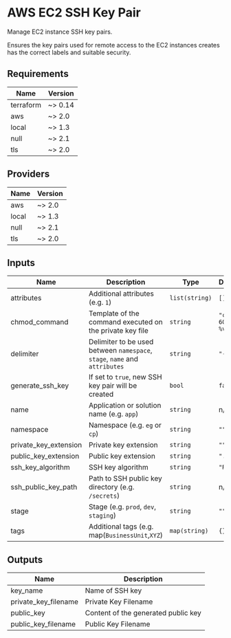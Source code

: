 # AWS EC2 SSH Key Pair

Manage EC2 instance SSH key pairs.

Ensures the key pairs used for remote access to the EC2 instances creates has the correct labels and suitable security.

## Requirements

| Name | Version |
|------|---------|
| terraform | ~> 0.14 |
| aws | ~> 2.0 |
| local | ~> 1.3 |
| null | ~> 2.1 |
| tls | ~> 2.0 |

## Providers

| Name | Version |
|------|---------|
| aws | ~> 2.0 |
| local | ~> 1.3 |
| null | ~> 2.1 |
| tls | ~> 2.0 |

## Inputs

| Name | Description | Type | Default | Required |
|------|-------------|------|---------|:--------:|
| attributes | Additional attributes (e.g. `1`) | `list(string)` | `[]` | no |
| chmod\_command | Template of the command executed on the private key file | `string` | `"chmod 600 %v"` | no |
| delimiter | Delimiter to be used between `namespace`, `stage`, `name` and `attributes` | `string` | `"-"` | no |
| generate\_ssh\_key | If set to `true`, new SSH key pair will be created | `bool` | `false` | no |
| name | Application or solution name (e.g. `app`) | `string` | n/a | yes |
| namespace | Namespace (e.g. `eg` or `cp`) | `string` | `""` | no |
| private\_key\_extension | Private key extension | `string` | `""` | no |
| public\_key\_extension | Public key extension | `string` | `".pub"` | no |
| ssh\_key\_algorithm | SSH key algorithm | `string` | `"RSA"` | no |
| ssh\_public\_key\_path | Path to SSH public key directory (e.g. `/secrets`) | `string` | n/a | yes |
| stage | Stage (e.g. `prod`, `dev`, `staging`) | `string` | `""` | no |
| tags | Additional tags (e.g. map(`BusinessUnit`,`XYZ`) | `map(string)` | `{}` | no |

## Outputs

| Name | Description |
|------|-------------|
| key\_name | Name of SSH key |
| private\_key\_filename | Private Key Filename |
| public\_key | Content of the generated public key |
| public\_key\_filename | Public Key Filename |


